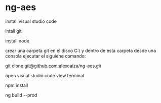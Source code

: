# ng-aes

install visual studio code

intall git

install node

crear una carpeta git en el disco C:\ y dentro de esta carpeta desde una consola ejecutar el siguiene comando:

git clone git@github.com:alexcaiza/ng-aes.git

open visual studio code
view terminal

npm install 

ng build --prod
